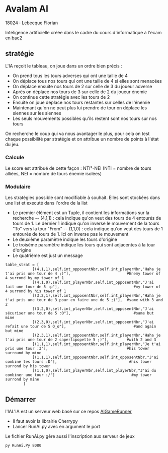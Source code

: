 # Avalam AI

18024 : Lebecque Florian

Intéligence artificielle créée dans le cadre du cours d'informatique à l'ecam en bac2

## stratégie

L'IA reçoit le tableau, on joue dans un ordre bien précis :

- On prend tous les tours adverses qui ont une taille de 4
- On déplace tous nos tours qui ont une taille de 4 si elles sont menacées
- On déplace ensuite nos tours de 2 sur celle de 3 du joueur adverse
- Après on déplace nos tours de 3 sur celle de 2 du joueur énemie
- On continue cette stratégie avec les tours de 2
- Ensuite on joue déplace nos tours restantes sur celles de l'énemie
- Maintenant qu'on ne peut plus lui prendre de tour on déplace les siennes sur les siennes
- Les seuls mouvements possibles qu'ils restent sont nos tours sur nos tours

On recherche le coup qui va nous avantager le plus, pour cela on test chaque possibilité par stratégie et on attribue un nombre de points à l'état du jeu.

### Calcule

Le score est attribué de cette façon : NTI²-NEI 
(NTI = nombre de tours alliées, NEI = nombre de tours énemie isolées) 

### Modulaire

Les stratégies possible sont modifiable à souhait. Elles sont stockées dans une list et executé dans l'ordre de la list

- Le premier élément est un Tuple, il contient les informations sur la recherche
 -- (4,1,1) : cela indique qu'on veut des tours de 4 entourés de tours de 1. Le dernier 1 indique qu'on inverse le mouvement de la tours "To" vers la tour "From"
-- (1,1,0) : cela indique qu'on veut des tours de 1 entourés de tours de 1. Ici on inverse pas le mouvement
- Le deuxième paramètre indique les tours d'origine
- Le troisème paramètre indique les tours qui sont adjacentes à la tour d'origine
- Le quatrième est just un message

```
table_strat = [
            [(4,1,1),self.int_opposentNbr,self.int_playerNbr,"Haha je t'ai pris une tour de 4 ;)"],                         #Enemy tower of 4 surrond by my tower of 1
            [(4,1,0),self.int_playerNbr,self.int_opposentNbr,"J'ai fait une tour de 5 :p"],                                 #my tower of 4 surrond by his tower of 1
            [(3,2,1),self.int_opposentNbr,self.int_playerNbr,"Haha je t'ai pris une tour de 3 pour en faire une de 5 ;)"],  #same with 3 and 2
            [(3,2,0),self.int_playerNbr,self.int_opposentNbr,"J'ai sécuriser une tour de 5 :O"],                            #same but mine
            [(2,3,0),self.int_playerNbr,self.int_opposentNbr,"J'ai refait une tour de 5 O_o"],                              #and again but mine
            [(2,3,1),self.int_opposentNbr,self.int_playerNbr,"Haha je t'ai pris une tour de 2 saperlipopette 5 ;)"],        #with 2 and 3
            [(1,1,1),self.int_opposentNbr,self.int_playerNbr,"Je t'ai pris une tour :3"],                                   #his tower surround by mine
            [(1,1,1),self.int_opposentNbr,self.int_opposentNbr,"J'ai combiné tes tours :D"],                                #his tower surrond by his tower
            [(1,1,0),self.int_playerNbr,self.int_playerNbr,"J'ai du combiner une tour :/"]                                  #my tower surrond by mine
        ]
```


## Démarrer

l'IAL'IA est un serveur web basé sur ce repos [AIGameRunner](https://github.com/ECAM-Brussels/AIGameRunner)

- Il faut avoir la librairie Cherrypy
- Lancer RunAi.py avec en argument le port 

Le fichier RunAi.py gère aussi l'inscription aux serveur de jeux

``` 
py RunAi.Py 8080
```
